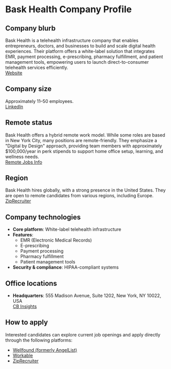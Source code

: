 # Bask Health Company Profile

## Company blurb
Bask Health is a telehealth infrastructure company that enables entrepreneurs, doctors, and businesses to build and scale digital health experiences. Their platform offers a white-label solution that integrates EMR, payment processing, e-prescribing, pharmacy fulfillment, and patient management tools, empowering users to launch direct-to-consumer telehealth services efficiently.  
[Website](https://bask.health/)

## Company size
Approximately 11–50 employees.  
[LinkedIn](https://www.linkedin.com/company/bask-health)

## Remote status
Bask Health offers a hybrid remote work model. While some roles are based in New York City, many positions are remote-friendly. They emphasize a "Digital by Design" approach, providing team members with approximately $100,000/year in perk stipends to support home office setup, learning, and wellness needs.  
[Remote Jobs Info](https://bask.health/blog/remote-jobs-no-degree-needed)

## Region
Bask Health hires globally, with a strong presence in the United States. They are open to remote candidates from various regions, including Europe.  
[ZipRecruiter](https://www.ziprecruiter.com/co/bask-health/Jobs)

## Company technologies
- **Core platform**: White-label telehealth infrastructure  
- **Features**:
  - EMR (Electronic Medical Records)
  - E-prescribing
  - Payment processing
  - Pharmacy fulfillment
  - Patient management tools
- **Security & compliance**: HIPAA-compliant systems

## Office locations
- **Headquarters**: 555 Madison Avenue, Suite 1202, New York, NY 10022, USA  
[CB Insights](https://www.cbinsights.com/company/bask-health)

## How to apply
Interested candidates can explore current job openings and apply directly through the following platforms:  
- [Wellfound (formerly AngelList)](https://wellfound.com/company/bask-health/jobs)  
- [Workable](https://apply.workable.com/bask-health-1/)  
- [ZipRecruiter](https://www.ziprecruiter.com/co/bask-health/Jobs)
